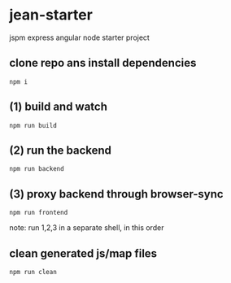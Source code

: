 # jean-starter
jspm express angular node starter project

## clone repo ans install dependencies
    npm i

## (1) build and watch
    npm run build

## (2) run the backend
    npm run backend

## (3) proxy backend through browser-sync
    npm run frontend

note: run 1,2,3 in a separate shell, in this order

## clean generated js/map files
    npm run clean

